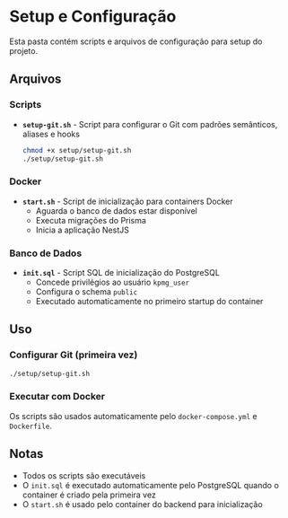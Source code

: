 # Setup e Configuração

Esta pasta contém scripts e arquivos de configuração para setup do projeto.

## Arquivos

### Scripts

- **`setup-git.sh`** - Script para configurar o Git com padrões semânticos, aliases e hooks
  ```bash
  chmod +x setup/setup-git.sh
  ./setup/setup-git.sh
  ```

### Docker

- **`start.sh`** - Script de inicialização para containers Docker
  - Aguarda o banco de dados estar disponível
  - Executa migrações do Prisma
  - Inicia a aplicação NestJS

### Banco de Dados

- **`init.sql`** - Script SQL de inicialização do PostgreSQL
  - Concede privilégios ao usuário `kpmg_user`
  - Configura o schema `public`
  - Executado automaticamente no primeiro startup do container

## Uso

### Configurar Git (primeira vez)

```bash
./setup/setup-git.sh
```

### Executar com Docker

Os scripts são usados automaticamente pelo `docker-compose.yml` e `Dockerfile`.

## Notas

- Todos os scripts são executáveis
- O `init.sql` é executado automaticamente pelo PostgreSQL quando o container é criado pela primeira vez
- O `start.sh` é usado pelo container do backend para inicialização
